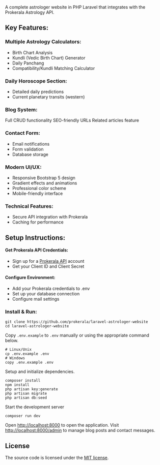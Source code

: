 A complete astrologer website in PHP Laravel that integrates with the Prokerala Astrology API.

## Key Features:

### Multiple Astrology Calculators:

- Birth Chart Analysis
- Kundli (Vedic Birth Chart) Generator
- Daily Panchang
- Compatibility/Kundli Matching Calculator


### Daily Horoscope Section:

- Detailed daily predictions
- Current planetary transits (western)


### Blog System:

 Full CRUD functionality
SEO-friendly URLs
Related articles feature


### Contact Form:

- Email notifications
- Form validation
- Database storage


### Modern UI/UX:

- Responsive Bootstrap 5 design
- Gradient effects and animations
- Professional color scheme
- Mobile-friendly interface


### Technical Features:

- Secure API integration with Prokerala
- Caching for performance

## Setup Instructions:

#### Get Prokerala API Credentials:

- Sign up for a [Prokerala API](https://api.prokerala.com) account
- Get your Client ID and Client Secret


#### Configure Environment:

- Add your Prokerala credentials to .env
- Set up your database connection
- Configure mail settings


### Install & Run:

```
git clone https://github.com/prokerala/laravel-astrologer-website
cd laravel-astrologer-website
```

Copy `.env.example` to `.env` manually or using the appropriate command below.

```
# Linux/Unix
cp .env.example .env
# Windows
copy .env.example .env
```

Setup and initialize dependencies.
```
composer install
npm install
php artisan key:generate
php artisan migrate
php artisan db:seed
```

Start the development server

```
composer run dev
```

Open [http://localhost:8000](http://localhost:8000) to open the application. Visit [http://localhost:8000/admin](http://localhost:8000/admin) to manage blog posts and contact messages.

## License

The source code is licensed under the [MIT license](https://opensource.org/licenses/MIT).
